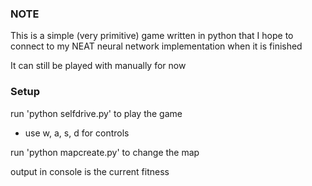 
### NOTE

This is a simple (very primitive) game written in python that I hope to connect to my NEAT neural network implementation when it is finished

It can still be played with manually for now

### Setup

run 'python selfdrive.py' to play the game
 - use w, a, s, d for controls

run 'python mapcreate.py' to change the map


output in console is the current fitness
